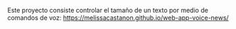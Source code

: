 Este proyecto consiste controlar el tamaño de un texto por medio de comandos de voz: https://melissacastanon.github.io/web-app-voice-news/
